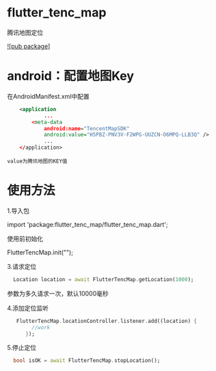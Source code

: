 # flutter_tenc_map
腾讯地图定位

[![pub package]](https://pub.dartlang.org/packages/image_cropper)
# android：配置地图Key
在AndroidManifest.xml中配置
````xml
    <application
            ...
        <meta-data
            android:name="TencentMapSDK"
            android:value="H5PBZ-PNV3V-F2WPG-UUZCN-O6MPQ-LLB3Q" />
            ...
    </application>
````
    value为腾讯地图的KEY值

# 使用方法
 1.导入包

 import 'package:flutter_tenc_map/flutter_tenc_map.dart';

 使用前初始化

 FlutterTencMap.init("");

 3.请求定位
````dart
  Location location = await FlutterTencMap.getLocation(1000);
````
  参数为多久请求一次，默认10000毫秒

 4.添加定位监听
````dart
   FlutterTencMap.locationController.listener.add((location) {
        //work
      });
````
 5.停止定位
````dart
  bool isOK = await FlutterTencMap.stopLocation();
````
